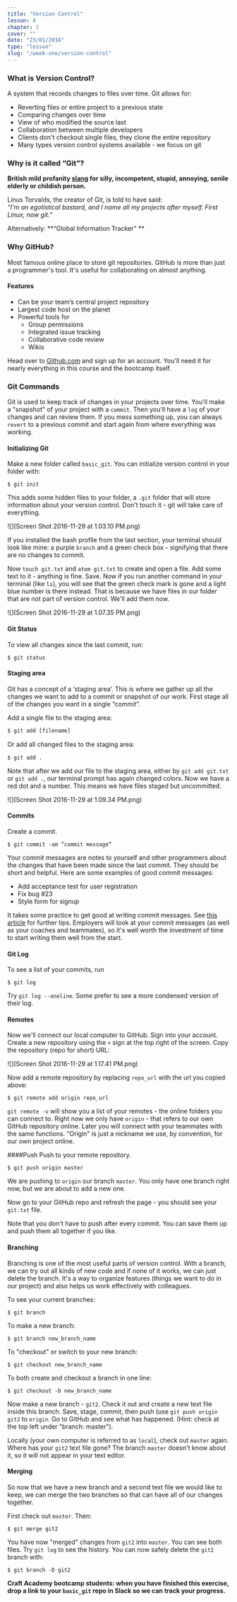 ```yaml
---
title: "Version Control"
lesson: 8
chapter: 1
cover: ""
date: "23/01/2018"
type: "lesson"
slug: "/week-one/version-control"
---
```


### What is Version Control?
A system that records changes to files over time.
Git allows for:
* Reverting files or entire project to a previous state
* Comparing changes over time
* View of who modified the source last
* Collaboration between multiple developers
* Clients don't checkout single files, they clone the entire repository
* Many types version control systems available - we focus on git

### Why is it called “Git”?
**British mild profanity [slang](http://www.urbandictionary.com/define.php?term=git
) for silly, incompetent, stupid, annoying, senile elderly or childish person.**

Linus Torvalds, the creator of Git, is told to have said: <br/>*“I'm an egotistical bastard, and I name all my projects after myself. First Linux, now git.”*

Alternatively: **“Global Information Tracker” **

### Why GitHub?
Most famous online place to store git repositories. GitHub is more than just a programmer's tool. It's useful for collaborating on almost anything.

#### Features
* Can be your team’s central project repository
* Largest code host on the planet
* Powerful tools for  
    * Group permissions
    * Integrated issue tracking
    * Collaborative code review
    * Wikis

Head over to [Github.com](http://github.com) and sign up for an account. You'll need it for nearly everything in this course and the bootcamp itself.

### Git Commands
Git is used to keep track of changes in your projects over time. You'll make a "snapshot" of your project with a `commit`. Then you'll have a `log` of your changes and can review them. If you mess something up, you can always `revert` to a previous commit and start again from where everything was working.

#### Initializing Git
Make a new folder called `basic_git`. You can initialize version control in your folder with:
```shell
$ git init
```
This adds some hidden files to your folder, a `.git` folder that will store information about your version control. Don't touch it - git will take care of everything.

![](Screen Shot 2016-11-29 at 1.03.10 PM.png)

If you installed the bash profile from the last section, your terminal should look like mine: a purple `branch` and a green check box - signifying that there are no changes to commit.

Now `touch git.txt` and `atom git.txt` to create and open a file. Add some text to it - anything is fine. Save. Now if you run another command in your terminal (like `ls`), you will see that the green check mark is gone and a light blue number is there instead. That is because we have files in our folder that are not part of version control. We'll add them now.

![](Screen Shot 2016-11-29 at 1.07.35 PM.png)

#### Git Status
To view all changes since the last commit, run:
```shell
$ git status
```

#### Staging area
Git has a concept of a ‘staging area’. This is where we gather up all the changes we want to add to a commit or snapshot of our work. First stage all of the changes you want in a single “commit”.

Add a single file to the staging area:
```shell
$ git add [filename]
```
Or add all changed ﬁles to the staging area:
```shell
$ git add .
```

Note that after we add our file to the staging area, either by `git add git.txt` or `git add .`, our terminal prompt has again changed colors. Now we have a red dot and a number. This means we have files staged but uncommitted.

![](Screen Shot 2016-11-29 at 1.09.34 PM.png)

#### Commits
Create a commit.
```shell
$ git commit -am “commit message”
```

Your commit messages are notes to yourself and other programmers about the changes that have been made since the last commit. They should be short and helpful. Here are some examples of good commit messages:
- Add acceptance test for user registration
- Fix bug #23
- Style form for signup

It takes some practice to get good at writing commit messages. See [this article](http://chris.beams.io/posts/git-commit/) for further tips. Employers will look at your commit messages (as well as your coaches and teammates), so it's well worth the investment of time to start writing them well from the start.

#### Git Log
To see a list of your commits, run
```shell
$ git log
```
Try `git log --oneline`. Some prefer to see a more condensed version of their log.

#### Remotes
Now we'll connect our local computer to GitHub. Sign into your account. Create a new repository using the `+` sign at the top right of the screen. Copy the repository (repo for short) URL:

![](Screen Shot 2016-11-29 at 1.17.41 PM.png)

Now add a remote repository by replacing `repo_url` with the url you copied above:

```shell
$ git remote add origin repo_url
```
`git remote -v` will show you a list of your remotes - the online folders you can connect to. Right now we only have `origin` - that refers to our own GitHub repository online. Later you will connect with your teammates with the same functions. "Origin" is just a nickname we use, by convention, for our own project online.

####Push
Push to your remote repository.
```shell
$ git push origin master
```
We are pushing to `origin` our branch `master`. You only have one branch right now, but we are about to add a new one.

Now go to your GitHub repo and refresh the page - you should see your `git.txt` file.

Note that you don't have to push after every commit. You can save them up and push them all together if you like.

#### Branching
Branching is one of the most useful parts of version control. With a branch, we can try out all kinds of new code and if none of it works, we can just delete the branch. It's a way to organize features (things we want to do in our project) and also helps us work effectively with colleagues.

To see your current branches:

```shell
$ git branch
```

To make a new branch:
```shell
$ git branch new_branch_name
```

To "checkout" or switch to your new branch:
```shell
$ git checkout new_branch_name
```

To both create and checkout a branch in one line:
```shell
$ git checkout -b new_branch_name
```

Now make a new branch - `git2`. Check it out and create a new text file inside this branch. Save, stage, commit, then push (use `git push origin git2` to `origin`. Go to GitHub and see what has happened. (Hint: check at the top left under "branch: master").

Locally (your own computer is referred to as `local`), check out `master` again. Where has your `git2` text file gone? The branch `master` doesn't know about it, so it will not appear in your text editor.

#### Merging
So now that we have a new branch and a second text file we would like to keep, we can merge the two branches so that can have all of our changes together.

First check out `master`. Then:
```shell
$ git merge git2
```
You have now "merged" changes from `git2` into `master`. You can see both files. Try `git log` to see the history. You can now safely delete the `git2` branch with:
```shell
$ git branch -D git2
```

**Craft Academy bootcamp students: when you have finished this exercise, drop a link to your `basic_git` repo in Slack so we can track your progress.**
